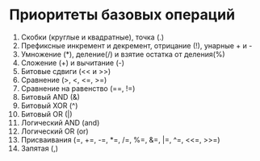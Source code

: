 # Приоритеты базовых операций
  
1) Скобки (круглые и квадратные), точка (.)
2) Префиксные инкремент и декремент, отрицание (!), унарные + и -
3) Умножение (\*), деление(/) и взятие остатка от деления(%)
4) Сложение (+) и вычитание (-)
5) Битовые сдвиги (<< и >>)
6) Сравнение (>, <, <=, >=)
7) Сравнение на равенство (\==, !=)
8) Битовый AND (&)
9) Битовый XOR (^)
10) Битовый OR (|)
11) Логический AND (and)
12) Логический OR (or)
13) Присваивания (=, +=, -=, \*=, /=, %=, &=, |=, ^=, <<=, >>=)
14) Запятая (,)